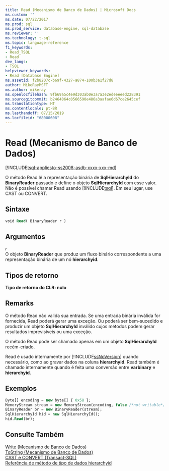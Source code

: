 ```yaml
---
title: Read (Mecanismo de Banco de Dados) | Microsoft Docs
ms.custom: ''
ms.date: 07/22/2017
ms.prod: sql
ms.prod_service: database-engine, sql-database
ms.reviewer: ''
ms.technology: t-sql
ms.topic: language-reference
f1_keywords:
- Read_TSQL
- Read
dev_langs:
- TSQL
helpviewer_keywords:
- Read [Database Engine]
ms.assetid: f2b8207c-b69f-4327-a874-100b3a1f27d8
author: MikeRayMSFT
ms.author: mikeray
ms.openlocfilehash: 9fb69a5c4e9d303ab0e3a7a3e2edeeeeed228391
ms.sourcegitcommit: b2464064c0566590e486a3aafae6d67ce2645cef
ms.translationtype: HT
ms.contentlocale: pt-BR
ms.lasthandoff: 07/15/2019
ms.locfileid: "68000608"
---
```

# <a name="read-database-engine"></a>Read (Mecanismo de Banco de Dados)
[!INCLUDE[tsql-appliesto-ss2008-asdb-xxxx-xxx-md](../../includes/tsql-appliesto-ss2008-asdb-xxxx-xxx-md.md)]

O método Read lê a representação binária de **SqlHierarchyId** do **BinaryReader** passado e define o objeto **SqlHierarchyId** com esse valor. Não é possível chamar Read usando [!INCLUDE[tsql](../../includes/tsql-md.md)]. Em seu lugar, use CAST ou CONVERT.
  
## <a name="syntax"></a>Sintaxe  
  
```sql
void Read( BinaryReader r )   
```  
  
## <a name="arguments"></a>Argumentos  
*r*  
 O objeto **BinaryReader** que produz um fluxo binário correspondente a uma representação binária de um nó **hierarchyid**.  
  
## <a name="return-types"></a>Tipos de retorno
 **Tipo de retorno do CLR: nulo**  
  
## <a name="remarks"></a>Remarks  
 O método Read não valida sua entrada. Se uma entrada binária inválida for fornecida, Read poderá gerar uma exceção. Ou poderá ser bem-sucedido e produzir um objeto **SqlHierarchyId** inválido cujos métodos podem gerar resultados imprevisíveis ou uma exceção.  
  
 O método Read pode ser chamado apenas em um objeto **SqlHierarchyId** recém-criado.  
  
 Read é usado internamente por [!INCLUDE[ssNoVersion](../../includes/ssnoversion-md.md)] quando necessário, como ao gravar dados na coluna **hierarchyid**. Read também é chamado internamente quando é feita uma conversão entre **varbinary** e **hierarchyid**.  
  
## <a name="examples"></a>Exemplos  
  
```sql
Byte[] encoding = new byte[] { 0x58 };  
MemoryStream stream = new MemoryStream(encoding, false /*not writable*/);  
BinaryReader br = new BinaryReader(stream);  
SqlHierarchyId hid = new SqlHierarchyId();  
hid.Read(br);   
```  
  
## <a name="see-also"></a>Consulte Também  
[Write &#40;Mecanismo de Banco de Dados&#41;](../../t-sql/data-types/write-database-engine.md)  
[ToString &#40;Mecanismo de Banco de Dados&#41;](../../t-sql/data-types/tostring-database-engine.md)  
[CAST e CONVERT &#40;Transact-SQL&#41;](../../t-sql/functions/cast-and-convert-transact-sql.md)  
[Referência de método de tipo de dados hierarchyid](https://msdn.microsoft.com/library/01a050f5-7580-4d5f-807c-7f11423cbb06)
  
  
